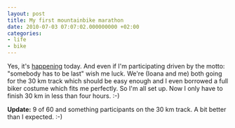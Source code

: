 ```yaml
---
layout: post
title: My first mountainbike marathon
date: 2010-07-03 07:07:02.000000000 +02:00
categories:
- life
- bike
---
```

Yes, it's <a href="http://www.mtbmaratonbaiamare.ro/">happening</a> today. And even if I'm participating driven by the motto: "somebody has to be last" wish me luck. We're (Ioana and me) both going for the 30 km track which should be easy enough and I even borrowed a full biker costume which fits me perfectly. So I'm all set up. Now I only have to finish 30 km in less than four hours. :-)

<strong>Update:</strong> 9 of 60 and something participants on the 30 km track. A bit better than I expected. :-)
